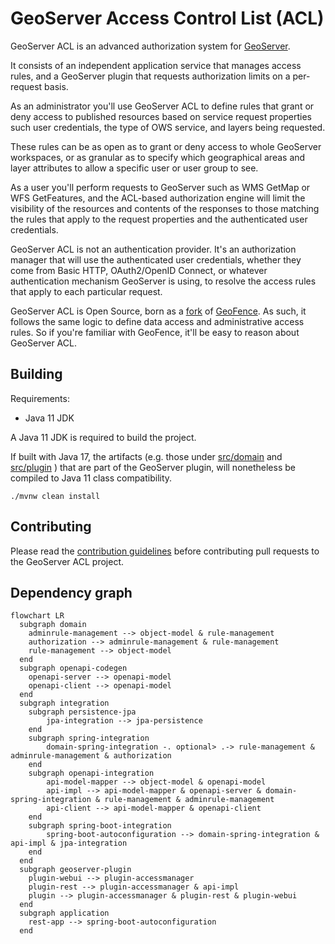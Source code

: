 # GeoServer Access Control List (ACL)

GeoServer ACL is an advanced authorization system for [GeoServer](https://geoserver.org/).

It consists of an independent application service that manages access rules,
and a GeoServer plugin that requests authorization limits on a per-request basis.

As an administrator you'll use GeoServer ACL to define rules
that grant or deny access to published resources based on
service request properties such user credentials, the type
of OWS service, and layers being requested.

These rules can be as open as to grant or deny access
to whole GeoServer workspaces, or as granular as to specify
which geographical areas and layer attributes to allow a
specific user or user group to see.

As a user you'll perform requests to GeoServer such as WMS GetMap or WFS GetFeatures,
and the ACL-based authorization engine will limit the visibility
of the resources and contents of the responses to those matching
the rules that apply to the request properties and the authenticated
user credentials.

GeoServer ACL is not an authentication provider. It's an authorization
manager that will use the authenticated user credentials, whether
they come from Basic HTTP, OAuth2/OpenID Connect, or whatever authentication
mechanism GeoServer is using, to resolve the access rules that apply
to each particular request.

GeoServer ACL is Open Source, born as a
[fork](https://en.wikipedia.org/wiki/Fork_%28software_development%29) of 
[GeoFence](https://github.com/geoserver/geofence).
As such, it follows the same logic to define data access and administrative
access rules. So if you're familiar with GeoFence, it'll be easy to reason
about GeoServer ACL.

## Building

Requirements:

- Java 11 JDK

A Java 11 JDK is required to build the project.

If built with Java 17, the artifacts (e.g. those under [src/domain](./src/domain/README.md)
and [src/plugin](./src/plugin/README.md) ) that are part of the GeoServer plugin,
will nonetheless be compiled to Java 11 class compatibility.

```
./mvnw clean install
```

## Contributing

Please read the [contribution guidelines](CONTRIBUTING.md) before contributing pull requests to the GeoServer ACL project.

## Dependency graph

```mermaid
flowchart LR
  subgraph domain
    adminrule-management --> object-model & rule-management
    authorization --> adminrule-management & rule-management
    rule-management --> object-model
  end
  subgraph openapi-codegen
    openapi-server --> openapi-model
    openapi-client --> openapi-model
  end
  subgraph integration
    subgraph persistence-jpa
        jpa-integration --> jpa-persistence
    end
    subgraph spring-integration
        domain-spring-integration -. optional> .-> rule-management & adminrule-management & authorization
    end
    subgraph openapi-integration
        api-model-mapper --> object-model & openapi-model
        api-impl --> api-model-mapper & openapi-server & domain-spring-integration & rule-management & adminrule-management
        api-client --> api-model-mapper & openapi-client
    end
    subgraph spring-boot-integration
        spring-boot-autoconfiguration --> domain-spring-integration & api-impl & jpa-integration
    end
  end
  subgraph geoserver-plugin
    plugin-webui --> plugin-accessmanager
    plugin-rest --> plugin-accessmanager & api-impl
    plugin --> plugin-accessmanager & plugin-rest & plugin-webui
  end
  subgraph application
    rest-app --> spring-boot-autoconfiguration
  end
```